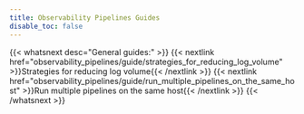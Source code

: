 ```yaml
---
title: Observability Pipelines Guides
disable_toc: false
---
```


{{< whatsnext desc="General guides:" >}}
    {{< nextlink href="observability_pipelines/guide/strategies_for_reducing_log_volume" >}}Strategies for reducing log volume{{< /nextlink >}}
    {{< nextlink href="observability_pipelines/guide/run_multiple_pipelines_on_the_same_host" >}}Run multiple pipelines on the same host{{< /nextlink >}}
{{< /whatsnext >}}